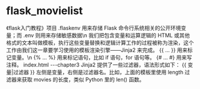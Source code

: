 # flask_movielist
《flask入门教程》项目
.flaskenv 用来存储 Flask 命令行系统相关的公开环境变量；而 .env 则用来存储敏感数据\n
我们把包含变量和运算逻辑的 HTML 或其他格式的文本叫做模板，执行这些变量替换和逻辑计算工作的过程被称为渲染，这个工作由我们这一章要学习使用的模板渲染引擎——Jinja2 来完成。
{{ ... }} 用来标记变量。\n
{% ... %} 用来标记语句，比如 if 语句，for 语句等。
{# ... #} 用来写注释。
index.html ---chapter3
Jinja2 提供了一些过滤器，语法形式如下：
{{ 变量|过滤器 }}
左侧是变量，右侧是过滤器名。比如，上面的模板里使用 length 过滤器来获取 movies 的长度，类似 Python 里的 len() 函数。
